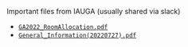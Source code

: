 Important files from IAUGA (usually shared via slack)

* [``GA2022_RoomAllocation.pdf``](https://iauga2022netw-bbw9180.slack.com/files/U03PZU5HVML/F03RNCNC87J/ga2022_roomallocation.pdf)
* [``General_Information(20220727).pdf``](https://iauga2022netw-bbw9180.slack.com/files/U03PZU5HVML/F03RJ608ZLH/general_information_20220727_.pdf)
